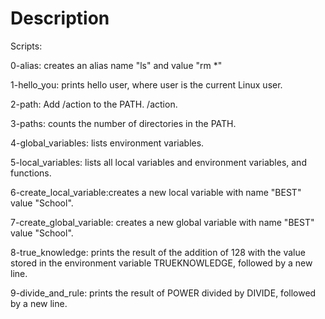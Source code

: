 # Description
Scripts:

0-alias: creates an alias name "ls" and value "rm *"

1-hello_you: prints hello user, where user is the current Linux user.

2-path: Add /action to the PATH. /action.

3-paths: counts the number of directories in the PATH.

4-global_variables: lists environment variables.

5-local_variables: lists all local variables and environment variables, and functions.

6-create_local_variable:creates a new local variable with name "BEST" value "School".

7-create_global_variable: creates a new global variable with name "BEST" value "School".

8-true_knowledge: prints the result of the addition of 128 with the value stored in the environment variable TRUEKNOWLEDGE, followed by a new line.

9-divide_and_rule: prints the result of POWER divided by DIVIDE, followed by a new line.

